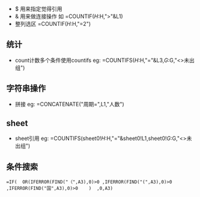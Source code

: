 * $ 用来指定觉得引用
* & 用来做连接操作 如 =COUNTIF($H:$H,">"&L1)
* 整列选区   =COUNTIF($H:$H,"=2")

## 统计
* count计数多个条件使用countifs
eg: =COUNTIFS($H:$H,"="&L3,$G:$G,"<>未出组")


## 字符串操作
* 拼接
eg: =CONCATENATE("周期=",L1,"人数")


## sheet
* sheet引用
eg: =COUNTIFS(sheet0!$H:$H,"="&sheet0!L1,sheet0!$G:$G,"<>未出组")

## 条件搜索
```
=IF(  OR(IFERROR(FIND("（",A3),0)>0 ,IFERROR(FIND("(",A3),0)>0 ,IFERROR(FIND("国",A3),0)>0    )  ,0,A3)
```